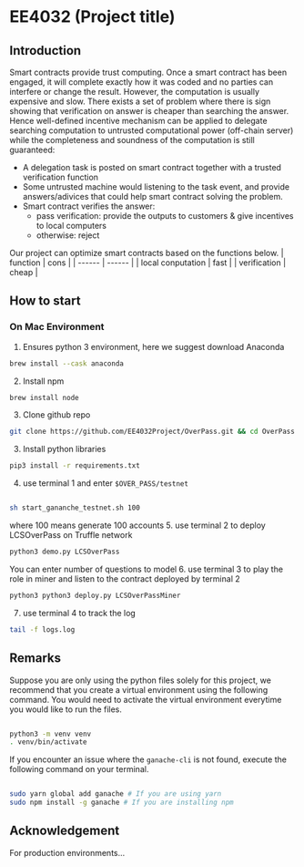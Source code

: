 # EE4032 (Project title)

## Introduction

Smart contracts provide trust computing. Once a smart contract has been engaged, it will complete exactly how it was coded and no parties can interfere or change the result. However, the computation is usually expensive and slow. There exists a set of problem where there is sign showing that verification on answer is cheaper than searching the answer. Hence well-defined incentive mechanism can be applied to delegate searching computation to untrusted computational power (off-chain server) while the completeness and soundness of the computation is still guaranteed:

- A delegation task is posted on smart contract together with a trusted verification function
- Some untrusted machine would listening to the task event, and provide answers/adivices that could help smart contract solving the problem.
- Smart contract verifies the answer:
  - pass verification: provide the outputs to customers & give incentives to local computers
  - otherwise: reject

Our project can optimize smart contracts based on the functions below.
| function | cons |
| ------ | ------ |
| local conputation | fast |
| verification | cheap |

## How to start

### On Mac Environment

1. Ensures python 3 environment, here we suggest download Anaconda

```sh
brew install --cask anaconda
```

2. Install npm

```sh
brew install node
```

3. Clone github repo

```sh
git clone https://github.com/EE4032Project/OverPass.git && cd OverPass
```

3. Install python libraries

```sh
pip3 install -r requirements.txt
```

4. use terminal 1 and enter `$OVER_PASS/testnet`

```sh

sh start_gananche_testnet.sh 100
```

where 100 means generate 100 accounts 5. use terminal 2 to deploy LCSOverPass on Truffle network

```sh
python3 demo.py LCSOverPass
```

You can enter number of questions to model
6. use terminal 3 to play the role in miner and listen to the contract deployed by terminal 2
```sh
python3 python3 deploy.py LCSOverPassMiner 
```

7. use terminal 4 to track the log

```sh
tail -f logs.log
```

## Remarks

Suppose you are only using the python files solely for this project, we recommend that you
create a virtual environment using the following command. You would need to activate the
virtual environment everytime you would like to run the files.

```sh

python3 -m venv venv
. venv/bin/activate


```

If you encounter an issue where the `ganache-cli` is not found, execute the following command on
your terminal.

```sh

sudo yarn global add ganache # If you are using yarn
sudo npm install -g ganache # If you are installing npm

```

## Acknowledgement

For production environments...

```sh

```
